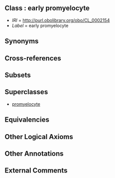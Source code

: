 
## Class : early promyelocyte

 * *IRI* = http://purl.obolibrary.org/obo/CL_0002154
 * *Label* = early promyelocyte

## Synonyms


## Cross-references


## Subsets


## Superclasses

 * [promyelocyte](../../CL/36/CL_0000836.md)

## Equivalencies


## Other Logical Axioms


## Other Annotations


## External Comments

